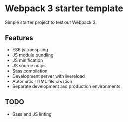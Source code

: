 # Webpack 3 starter template

Simple starter project to test out Webpack 3.

## Features
- ES6 js transpiling
- JS module bundling
- JS minification
- JS source maps
- Sass compilation
- Development server with livereload
- Automatic HTML file creation
- Separate development and production environments

## TODO
- Sass and JS linting
